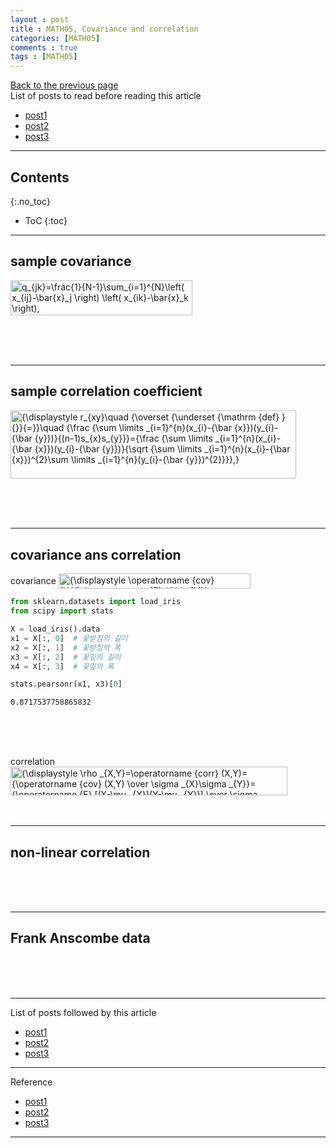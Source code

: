 ```yaml
---
layout : post
title : MATH05, Covariance and correlation
categories: [MATH05]
comments : true
tags : [MATH05]
---
```

[Back to the previous page](https://userdyk-github.github.io/Study.html) <br>
List of posts to read before reading this article
- <a href='https://userdyk-github.github.io/'>post1</a>
- <a href='https://userdyk-github.github.io/'>post2</a>
- <a href='https://userdyk-github.github.io/'>post3</a>

---

## Contents
{:.no_toc}

* ToC
{:toc}

<hr class="division1">

## **sample covariance**
<img src="https://wikimedia.org/api/rest_v1/media/math/render/svg/4d158b1ec5a3c6d1de84b9d59f604d8170a51407" class="mwe-math-fallback-image-inline" aria-hidden="true" style="vertical-align: -3.005ex; width:38.104ex; height:7.343ex;" alt=" q_{jk}=\frac{1}{N-1}\sum_{i=1}^{N}\left(  x_{ij}-\bar{x}_j \right)  \left( x_{ik}-\bar{x}_k \right), ">

<br><br><br>
<hr class="division2">

## **sample correlation coefficient**
<img src="https://wikimedia.org/api/rest_v1/media/math/render/svg/332ae9dcde34d03f30ed6e1880af8b43327dd49c" class="mwe-math-fallback-image-inline" aria-hidden="true" style="vertical-align: -7.338ex; width:59.755ex; height:14.343ex;" alt="{\displaystyle r_{xy}\quad {\overset {\underset {\mathrm {def} }{}}{=}}\quad {\frac {\sum \limits _{i=1}^{n}(x_{i}-{\bar {x}})(y_{i}-{\bar {y}})}{(n-1)s_{x}s_{y}}}={\frac {\sum \limits _{i=1}^{n}(x_{i}-{\bar {x}})(y_{i}-{\bar {y}})}{\sqrt {\sum \limits _{i=1}^{n}(x_{i}-{\bar {x}})^{2}\sum \limits _{i=1}^{n}(y_{i}-{\bar {y}})^{2}}}},}">

<br><br><br>

<hr class="division2">

## **covariance ans correlation**
<span class="frame3">covariance</span>
<img src="https://wikimedia.org/api/rest_v1/media/math/render/svg/7120384a1c843727d9589e2b33dbc33901d14f42" class="mwe-math-fallback-image-inline" aria-hidden="true" style="vertical-align: -1.005ex; width:40.233ex; height:3.176ex;" alt="{\displaystyle \operatorname {cov} (X,Y)=\operatorname {E} {{\big [}(X-\operatorname {E} [X])(Y-\operatorname {E} [Y]){\big ]}},}">
```python
from sklearn.datasets import load_iris
from scipy import stats

X = load_iris().data
x1 = X[:, 0]  # 꽃받침의 길이
x2 = X[:, 1]  # 꽃받침의 폭
x3 = X[:, 2]  # 꽃잎의 길이
x4 = X[:, 3]  # 꽃잎의 폭

stats.pearsonr(x1, x3)[0]
```
```
0.8717537758865832
```
<br><br><br>

<span class="frame3">correlation</span>
<img src="https://wikimedia.org/api/rest_v1/media/math/render/svg/93185aed3047ef42fa0f1b6e389a4e89a5654afa" class="mwe-math-fallback-image-inline" aria-hidden="true" style="vertical-align: -2.171ex; width:57.998ex; height:6.009ex;" alt="{\displaystyle \rho _{X,Y}=\operatorname {corr} (X,Y)={\operatorname {cov} (X,Y) \over \sigma _{X}\sigma _{Y}}={\operatorname {E} [(X-\mu _{X})(Y-\mu _{Y})] \over \sigma _{X}\sigma _{Y}}}">
<br><br><br>

<hr class="division2">

## **non-linear correlation**

<br><br><br>

<hr class="division2">

## **Frank Anscombe data**

<br><br><br>


<hr class="division1">

List of posts followed by this article
- [post1](https://userdyk-github.github.io/)
- <a href='https://userdyk-github.github.io/'>post2</a>
- <a href='https://userdyk-github.github.io/'>post3</a>

---

Reference
- [post1](https://userdyk-github.github.io/)
- <a href='https://userdyk-github.github.io/'>post2</a>
- <a href='https://userdyk-github.github.io/'>post3</a>

---

